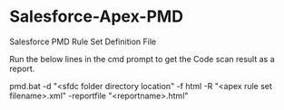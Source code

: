 # Salesforce-Apex-PMD
Salesforce PMD Rule Set Definition File

Run the below lines in the cmd prompt to get the Code scan result as a report.

pmd.bat -d "<sfdc folder directory location" -f html -R "<Apex PMD Ruleset file location>\<apex rule set filename>.xml" -reportfile "<your desired destination file location>\<reportname>.html"

